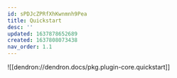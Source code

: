 ```yaml
---
id: sPDJcZPRfXhKwnmnh9Pea
title: Quickstart
desc: ''
updated: 1637878652689
created: 1637808073438
nav_order: 1.1
---
```


![[dendron://dendron.docs/pkg.plugin-core.quickstart]]

